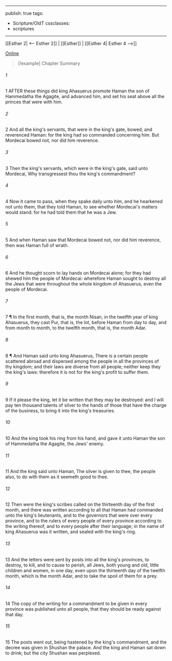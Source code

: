 

---
publish: true
tags:
  - Scripture/OldT
cssclasses:
  - scriptures
---
[[Esther 2| <-- Esther 2]] | [[Esther]] | [[Esther 4| Esther 4 -->]]

[Online](https://churchofjesuschrist.org/study/scriptures/ot/esth/3?lang=eng)

>[!example] Chapter Summary
>
###### 1
1 AFTER these things did king Ahasuerus promote Haman the son of Hammedatha the Agagite, and advanced him, and set his seat above all the princes that were with him.
###### 2
2 And all the king's servants, that were in the king's gate, bowed, and reverenced Haman: for the king had so commanded concerning him.  But Mordecai bowed not, nor did him reverence.
###### 3
3 Then the king's servants, which were in the king's gate, said unto Mordecai, Why transgressest thou the king's commandment?
###### 4
4 Now it came to pass, when they spake daily unto him, and he hearkened not unto them, that they told Haman, to see whether Mordecai's matters would stand: for he had told them that he was a Jew.
###### 5
5 And when Haman saw that Mordecai bowed not, nor did him reverence, then was Haman full of wrath.
###### 6
6 And he thought scorn to lay hands on Mordecai alone; for they had shewed him the people of Mordecai: wherefore Haman sought to destroy all the Jews that were throughout the whole kingdom of Ahasuerus, even the people of Mordecai.
###### 7
7 ¶ In the first month, that is, the month Nisan, in the twelfth year of king Ahasuerus, they cast Pur, that is, the lot, before Haman from day to day, and from month to month, to the twelfth month, that is, the month Adar.
###### 8
8 ¶ And Haman said unto king Ahasuerus, There is a certain people scattered abroad and dispersed among the people in all the provinces of thy kingdom; and their laws are diverse from all people; neither keep they the king's laws: therefore it is not for the king's profit to suffer them.
###### 9
9 If it please the king, let it be written that they may be destroyed: and I will pay ten thousand talents of silver to the hands of those that have the charge of the business, to bring it into the king's treasuries.
###### 10
10 And the king took his ring from his hand, and gave it unto Haman the son of Hammedatha the Agagite, the Jews' enemy.
###### 11
11 And the king said unto Haman, The silver is given to thee, the people also, to do with them as it seemeth good to thee.
###### 12
12 Then were the king's scribes called on the thirteenth day of the first month, and there was written according to all that Haman had commanded unto the king's lieutenants, and to the governors that were over every province, and to the rulers of every people of every province according to the writing thereof, and to every people after their language; in the name of king Ahasuerus was it written, and sealed with the king's ring.
###### 13
13 And the letters were sent by posts into all the king's provinces, to destroy, to kill, and to cause to perish, all Jews, both young and old, little children and women, in one day, even upon the thirteenth day of the twelfth month, which is the month Adar, and to take the spoil of them for a prey.
###### 14
14 The copy of the writing for a commandment to be given in every province was published unto all people, that they should be ready against that day.
###### 15
15 The posts went out, being hastened by the king's commandment, and the decree was given in Shushan the palace.  And the king and Haman sat down to drink; but the city Shushan was perplexed.



